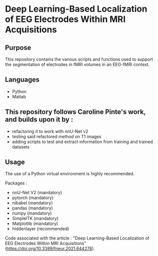 # Deep Learning-Based Localization of EEG Electrodes Within MRI Acquisitions

## Purpose
This repository contains the various scripts and functions used to support the segmentation of electrodes in fMRI volumes in an EEG-fMRI context.

## Languages
- Python
- Matlab

## This repository follows Caroline Pinte's work, and builds upon it by :
- refactoring it to work with nnU-Net v2
- testing said refactored method on T1 images
- adding scripts to test and extract information from training and trained datasets

## Usage
The use of a Python virtual environment is highly recommended.

Packages :
- nnU-Net V2 (mandatory)
- pytorch (mandatory)
- nibabel (mandatory)
- pandas (mandatory)
- numpy (mandatory)
- SimpleITK (mandatory)
- Matplotlib (mandatory)
- hiddenlayer (recommended)

Code associated with the article : "Deep Learning-Based Localization of EEG Electrodes Within MRI Acquisitions" (https://doi.org/10.3389/fneur.2021.644278).